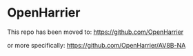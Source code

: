 # OpenHarrier
This repo has been moved to:
https://github.com/OpenHarrier

or more specifically:
https://github.com/OpenHarrier/AV8B-NA
